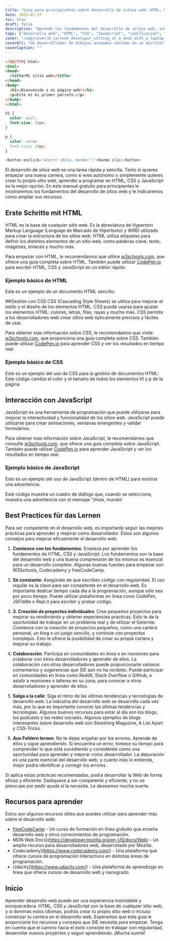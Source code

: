 ```yaml
---
title: "Guía para principiantes sobre desarrollo de sitios web: HTML, CSS y JavaScript"
date: 2023-02-27
toc: true
draft: false
description: "Aprende los fundamentos del desarrollo de sitios web, incluyendo HTML, CSS y JavaScript, con esta guía para principiantes."
tags: ["desarrollo web", "HTML", "CSS", "JavaScript", "codificación", "tutorial", "aprendizaje", "principiante", "CodePen", "W3Schools", "mejores prácticas", "recursos", "freeCodeCamp", "MDN Web Docs", "Codecademy", "Udacity", "colaboración", "depuración", "proyectos"].
cover: "/img/cover/A_cartoon_developer_sitting_at_a_desk_with_a_laptop.png"
coverAlt: "Un desarrollador de dibujos animados sentado en un escritorio con un portátil, rodeado de varios elementos HTML, CSS y JavaScript flotando en el aire a su alrededor."
coverCaption: ""
---
```

```html
<!DOCTYPE html>
<html>
<head>
  <title>Mi sitio web</title>
</head>
<body>
  <h1>¡Bienvenido a mi página web!</h1>
  <p>Este es mi primer párrafo.</p>
</body>
</html>
```
```CSS
h1 {
  color: azul;
  font-size: 36px;
}

p {
  color: verde
  font-size: 24px;
}
```
```js
<button onclick="alert('¡Hola, mundo!')">Hazme clic</button>
```


 El desarrollo de sitios web es una tarea rápida y sencilla. Tanto si quieres empezar una nueva carrera, como si eres autónomo o simplemente quieres crear tu propio sitio web, aprender a programar en HTML, CSS y JavaScript es la mejor opción. En este manual gratuito para principiantes le mostraremos los fundamentos del desarrollo de sitios web y le indicaremos cómo ampliar sus recursos.
 
 ## Erste Schritte mit HTML
 
 HTML es la base de cualquier sitio web. Es la abreviatura de Hypertext Markup Language (Lenguaje de Marcado de Hipertexto) y WIRD utilizado para crear la estructura de los sitios web. HTML utiliza etiquetas para definir los distintos elementos de un sitio web, como palabras clave, texto, imágenes, enlaces y mucho más.
 
 Para empezar con HTML, le recomendamos que utilice [w3schools.com](https://www.w3schools.com/html/), que ofrece una guía completa sobre HTML. También puede utilizar [CodePen.io](https://codepen.io/) para escribir HTML, CSS y JavaScript en un editor rápido.
 
 ### Ejemplo básico de HTML
 
 Este es un ejemplo de un documento HTML sencillo:
 
 ##Gestión con CSS
 CSS (Cascading Style Sheets) se utiliza para mejorar el estilo y el diseño de los elementos HTML. CSS puede usarse para ajustar los elementos HTML: colores, letras, filas, rayas y mucho más. CSS permite a los desarrolladores web crear sitios web ópticamente precisos y fáciles de usar.
 
 Para obtener más información sobre CSS, le recomendamos que visite [w3schools.com](https://www.w3schools.com/css), que proporciona una guía completa sobre CSS. También puede utilizar [CodePen.io](https://codepen.io/) para aprender CSS y ver los resultados en tiempo real.
 
 ### Ejemplo básico de CSS
 Este es un ejemplo del uso de CSS para la gestión de documentos HTML:
 Este código cambia el color y el tamaño de todos los elementos h1 y p de la página.
 
 ## Interacción con JavaScript
 JavaScript es una herramienta de programación que puede utilizarse para mejorar la interactividad y funcionalidad de los sitios web. JavaScript puede utilizarse para crear animaciones, ventanas emergentes y validar formularios.
 
 Para obtener más información sobre JavaScript, le recomendamos que consulte [w3schools.com](https://www.w3schools.com/js/), que ofrece una guía completa sobre JavaScript. También puede utilizar [CodePen.io](https://codepen.io/) para aprender JavaScript y ver los resultados en tiempo real.
 
 ### Ejemplo básico de JavaScript
 
 Este es un ejemplo del uso de JavaScript (dentro de HTML) para mostrar una advertencia:
 
 
 Este código muestra un cuadro de diálogo que, cuando se selecciona, muestra una advertencia con el mensaje "¡Hola, mundo!
 
 ## Best Practices für das Lernen
 
 Para ser competente en el desarrollo web, es importante seguir las mejores prácticas para aprender y mejorar como desarrollador. Éstos son algunos consejos para mejorar eficazmente el desarrollo web:
 
 1. **Comience con los fundamentos**: Empieza por aprender los fundamentos de HTML, CSS y JavaScript. Los fundamentos son la base del desarrollo web y una buena comprensión de los mismos es esencial para un desarrollo completo. Algunas buenas fuentes para empezar son W3Schools, Codecademy y freeCodeCamp.
 
 2. **Sé constante**: Asegúrate de que escribes código con regularidad. El uso regular es la clave para ser competente en el desarrollo web. Es importante dedicar tiempo cada día a la programación, aunque sólo sea por poco tiempo. Puede utilizar plataformas en línea como CodePen, JSFiddle o Repl.it para escribir y probar código.
 
 3. **3. Creación de proyectos individuales**: Cree pequeños proyectos para mejorar su rendimiento y obtener experiencias prácticas. Esto te da la oportunidad de trabajar en un problema real y de utilizar el Gelernte. Comience con la creación de proyectos pequeños, como una cartera personal, un blog o un juego sencillo, y continúe con proyectos complejos. Esto le ofrece la posibilidad de crear su propia cartera y mejorar su trabajo.
 
 4. **Colaboración**: Participa en comunidades en línea o en reuniones para colaborar con otros desarrolladores y aprender de ellos. La colaboración con otros desarrolladores puede proporcionarle valiosos comentarios y sugerencias que SIE aún no ha recibido. Puede participar en comunidades en línea como Reddit, Stack Overflow o GitHub, o asistir a reuniones o talleres en su zona, para conocer a otros desarrolladores y aprender de ellos.
 
 5. **Salga a la calle**: Siga el ritmo de las últimas tendencias y tecnologías de desarrollo web. La industria del desarrollo web se desarrolla cada vez más, por lo que es importante conocer las últimas tendencias y tecnologías. Algunos buenos recursos para estar al día son los blogs, los podcasts y las redes sociales. Algunos ejemplos de blogs interesantes sobre desarrollo web son Smashing Magazine, A List Apart y CSS-Tricks.
 
 6. **Aus Fehlern lernen**: No te dejes engañar por los errores. Aprende de ellos y sigue aprendiendo. Si encuentra un error, tómese su tiempo para comprender lo que está sucediendo y considérelo como una oportunidad para aprender y mejorar como desarrollador. La depuración es una parte esencial del desarrollo web, y cuanto más lo entienda, mejor podrá identificar y corregir los errores.
 
 Si aplica estas prácticas recomendadas, podrá desarrollar la Web de forma eficaz y eficiente. Dedíquese a ser competente y eficiente, y no se preocupe por pedir ayuda si la necesita. Le deseamos mucha suerte.
 
 ## Recursos para aprender
 
 Estos son algunos recursos útiles que puedes utilizar para aprender más sobre el desarrollo web:
 
 - [freeCodeCamp](https://www.freecodecamp.org/) - Un curso de formación en línea gratuito que enseña desarrollo web y otros conocimientos de programación.
 - MDN Web Docs](https://developer.mozilla.org/en-US/docs/Web) - Un amplio recurso para desarrolladores web, desarrollado por Mozilla.
 - Codecademy](https://www.codecademy.com/) - Una plataforma que ofrece cursos de programación interactivos en distintas áreas de programación.
 - Udacity](https://www.udacity.com/) - Una plataforma de aprendizaje en línea que ofrece cursos de desarrollo web y nanogrado.
 
 ## Inicio
 
 Aprender desarrollo web puede ser una experiencia inolvidable y enriquecedora. HTML, CSS y JavaScript son la base de cualquier sitio web, y si dominas estos idiomas, podrás crear tu propio sitio web o incluso comenzar tu carrera en el desarrollo web. Esperamos que esta guía le proporcione los recursos y consejos que SIE necesita para empezar. Tenga en cuenta que el camino hacia el éxito consiste en trabajar con regularidad, desarrollar nuevos proyectos y seguir aprendiendo. ¡Mucha suerte!
